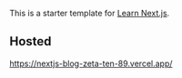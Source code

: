 This is a starter template for [Learn Next.js](https://nextjs.org/learn).

## Hosted

https://nextjs-blog-zeta-ten-89.vercel.app/
